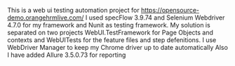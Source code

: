 This is a web ui testing automation project for  https://opensource-demo.orangehrmlive.com/
I used specFlow 3.9.74 and Selenium Webdriver 4.7.0 for my framework and Nunit as testing framework.
My solution is separated on two projects WebUI.TestFramework for Page Objects and contexts and WebUITests for the feature files and step defenitions.
I use WebDriver Manager to keep my Chrome driver up to date automatically
Also I have added Allure 3.5.0.73 for reporting